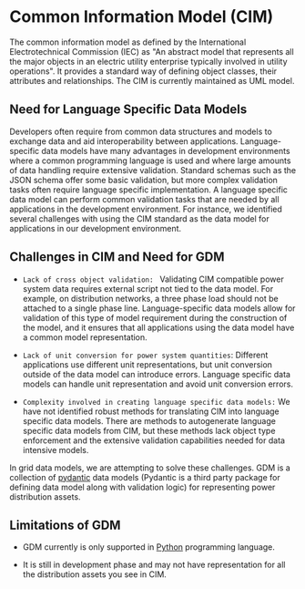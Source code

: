 # Common Information Model (CIM) 

The common information model as defined by the International Electrotechnical Commission (IEC) as "An abstract model that represents all the major objects in an electric utility enterprise typically involved in utility operations". It provides a standard way of defining object classes, their attributes and relationships. The CIM is currently maintained as UML model. 

## Need for Language Specific Data Models

Developers often require from common data structures and models to exchange data and aid interoperability between applications. Language-specific data models have many advantages in development environments where a common programming language is used and where large amounts of data handling require extensive validation. Standard schemas such as the JSON schema offer some basic validation, but more complex validation tasks often require language specific implementation. A language specific data model can perform common validation tasks that are needed by all applications in the development environment. For instance, we identified several challenges with using the CIM standard as the data model for applications in our development environment.

## Challenges in  CIM and Need for GDM

* `Lack of cross object validation: ` Validating CIM compatible power system data requires external script not tied to the data model. For example, on distribution networks, a three phase load should not be attached to a single phase line. Language-specific data models allow for validation of this type of model requirement during the construction of the model, and it ensures that all applications using the data model have a common model representation.

* `Lack of unit conversion for power system quantities`: Different applications use different unit representations, but unit conversion outside of the data model can introduce errors. Language specific data models can handle unit representation and avoid unit conversion errors.

* `Complexity involved in creating language specific data models:` We have not identified robust methods for translating CIM into language specific data models. There are methods to autogenerate language specific data models from CIM, but these methods lack object type enforcement and the extensive validation capabilities needed for data intensive models.

In grid data models, we are attempting to solve these challenges. GDM is a collection of [pydantic](https://docs.pydantic.dev/latest/) data models (Pydantic is a third party package for defining data model along with validation logic) for representing power distribution assets.

## Limitations of GDM

* GDM currently is only supported in [Python](www.python.org) programming language. 

* It is still in development phase and may not have representation for all the distribution assets you see in CIM.
